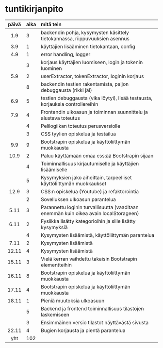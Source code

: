 # tuntikirjanpito

| päivä | aika | mitä tein |
|:-----:|:-----|:----------|
| 1.9   | 3    | backendin pohja, kysymysten käsittely tietokannassa, riippuvuuksien asennus |
| 3.9   | 1    | käyttäjien lisääminen tietokantaan, config |
| 4.9   | 1    | error handling, logger |
|       | 3    | korjaus käyttäjien luomiseen, login ja tokenin luominen |
| 5.9   | 2    | userExtractor, tokenExtractor, loginin korjaus |
|       | 8    | backendin testien rakentamista, paljon debuggausta (rikki jäi) |
| 6.9   | 5    | testien debuggausta (vika löytyi), lisää testausta, korjauksia controllereihin |
| 7.9   | 4    | Frontendin ulkoasun ja toiminnan suunnittelu ja alustava toteutus |
|       | 4    | Pelilogiikan toteutus perusversiolle |
|       | 3    | CSS tyylien opiskelua ja testailua |
| 9.9   | 9    | Bootstrapin opiskelua ja käyttöliittymän muokkausta |
| 10.9  | 2    | Paluu käyttämään omaa css:ää Bootstrapin sijaan |
|       | 4    | Toiminnallisuus kirjautumiselle ja käyttäjien lisäämiselle |
|       | 5    | Kysymyksien jako aiheittain, tarpeelliset käyttöliittymän muokkaukset |
| 12.9  | 3    | CSS:n opiskelua (Youtube) ja refaktorointia |
|       | 2    | Sovelluksen ulkoasun parantelua |
| 5.11  | 3    | Parannettu loginin turvallisuutta (vaaditaan enemmän kuin oikea avain localStorageen) |
| 6.11  | 2    | Fysiikka lisätty kategorioihin ja sille lisätty kysymyksiä |
|       | 4    | Kysymysten lisäämistä, käyttöliittymän parantelua |
| 7.11  | 2    | Kysymysten lisäämistä |
| 12.11 | 4    | Kysymysten lisäämistä |
| 15.11 | 3    | Vielä kerran vaihdettu takaisin Bootstrapin elementteihin |
| 16.11 | 8    | Bootstrapin opiskelua ja käyttöliittymän muokkausta |
| 17.11 | 4    | Bootstrapin opiskelua ja käyttöliittymän muokkausta |
| 18.11 | 1    | Pieniä muutoksia ulkoasuun |
|       | 5    | Backend ja frontend toiminnallisuus tilastojen laskemiseen |
|       | 3    | Ensimmäinen versio tilastot näyttävästä sivusta |
| 22.11 | 4    | Bugien korjausta ja pientä parantelua |
| yht	| 102  |  |